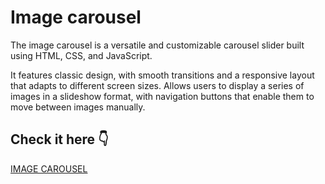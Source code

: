 # Image carousel

The image carousel is a versatile and customizable carousel slider built using HTML, CSS, and JavaScript.

It features classic design, with smooth transitions and a responsive layout that adapts to different screen sizes. Allows users to display a series of images in a slideshow format, with navigation buttons that enable them to move between images manually.

## Check it here :point_down:

[IMAGE CAROUSEL](https://saveliy113.github.io/slider-2/)

